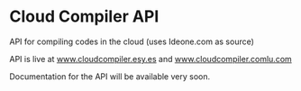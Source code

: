 # Cloud Compiler API
API for compiling codes in the cloud (uses Ideone.com as source)

API is live at www.cloudcompiler.esy.es and www.cloudcompiler.comlu.com

Documentation for the API will be available very soon.
